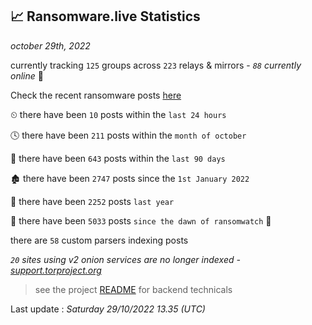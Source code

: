 
## 📈 Ransomware.live Statistics
_october 29th, 2022_

currently tracking `125` groups across `223` relays & mirrors - _`88` currently online_ 📡

Check the recent ransomware posts [here](https://www.ransomware.live/#/recentposts)


⏲ there have been `10` posts within the `last 24 hours`

🕓 there have been `211` posts within the `month of october`

📅 there have been `643` posts within the `last 90 days`

🏚 there have been `2747` posts since the `1st January 2022`

🚀 there have been `2252` posts `last year`

🦕 there have been `5033` posts `since the dawn of ransomwatch` 🐣

there are `58` custom parsers indexing posts

_`20` sites using v2 onion services are no longer indexed - [support.torproject.org](https://support.torproject.org/onionservices/v2-deprecation/)_

> see the project [README](https://github.com/jmousqueton/ransomwatch#readme) for backend technicals



Last update : _Saturday 29/10/2022 13.35 (UTC)_

